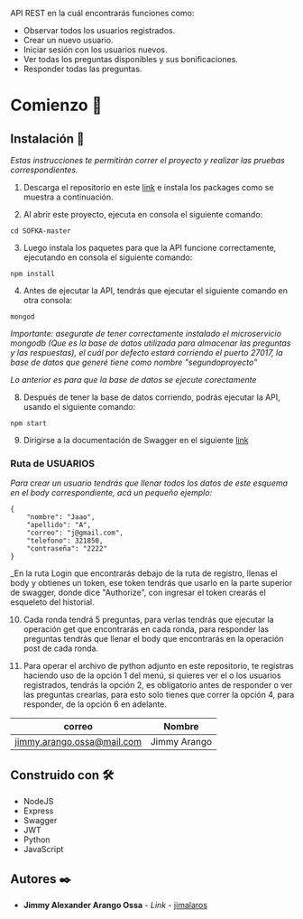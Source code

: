 API REST en la cuál encontrarás funciones como:

* Observar todos los usuarios registrados.
* Crear un nuevo usuario.
* Iniciar sesión con los usuarios nuevos.
* Ver todas los preguntas disponibles y sus bonificaciones.
* Responder todas las preguntas.

# Comienzo 🚀

## Instalación 🔧

_Estas instrucciones te permitirán correr el proyecto y realizar las pruebas correspondientes._

1. Descarga el repositorio en este [link](https://github.com/jimalaros/SOFKA) e instala los packages como se muestra a continuación.

2. Al abrir este proyecto, ejecuta en consola el siguiente comando:

```
cd SOFKA-master
```

3. Luego instala los paquetes para que la API funcione correctamente, ejecutando en consola el siguiente comando:

```
npm install
```

4. Antes de ejecutar la API, tendrás que ejecutar el siguiente comando en otra consola:

```
mongod
```

_Importante: asegurate de tener correctamente instalado el microservicio mongodb (Que es la base de datos utilizada para almacenar las preguntas y las respuestas), el cuál por defecto estará corriendo el puerto 27017, la base de datos que generé tiene como nombre "segundoproyecto"_

_Lo anterior es para que la base de datos se ejecute corectamente_

8. Después de tener la base de datos corriendo, podrás ejecutar la API, usando el siguiente comando:

```
npm start
```

9. Dirigirse a la documentación de Swagger en el siguiente [link](http://localhost:5000/api-docs/)

### Ruta de USUARIOS

_Para crear un usuario tendrás que llenar todos los datos de este esquema en el body correspondiente, acá un pequeño ejemplo:_

```
{
    "nombre": "Jaao",
    "apellido": "A",
    "correo": "j@gmail.com",
    "telefono": 321850,
    "contraseña": "2222"
}
```

_En la ruta Login que encontrarás debajo de la ruta de registro, llenas el body y obtienes un token, ese token tendrás que usarlo en la parte superior de swagger, donde dice "Authorize", con ingresar el token crearás el esqueleto del historial.

10. Cada ronda tendrá 5 preguntas, para verlas tendrás que ejecutar la operación get que encontrarás en cada ronda, para responder las preguntas tendrás que llenar el body que encontrarás en la operación post de cada ronda.

11. Para operar el archivo de python adjunto en este repositorio, te registras haciendo uso de la opción 1 del menú, si quieres ver el o los usuarios registrados, tendrás la opción 2, es obligatorio antes de responder o ver las preguntas crearlas, para esto solo tienes que correr la opción 4, para responder, de la opción 6 en adelante.


|       correo               |       Nombre      |
|----------------------------|-------------------|
| jimmy.arango.ossa@mail.com |       Jimmy Arango|

## Construido con 🛠️

* NodeJS
* Express
* Swagger
* JWT
* Python
* JavaScript

## Autores ✒️

* **Jimmy Alexander Arango Ossa** - *Link* - [jimalaros](https://github.com/jimalaros/SOFKA)
